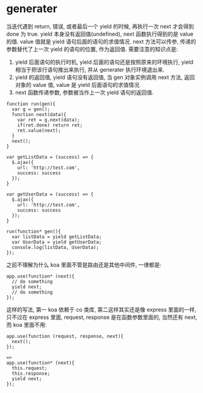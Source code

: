 # generater

当迭代遇到 return, 错误, 或者最后一个 yield 的时候, 再执行一次 next 才会得到 done 为 true.
yield 本身没有返回值(undefined), next 函数执行得到的是 value 的值. value 值就是 yield 语句后面的语句的求值情况.
next 方法可以传参, 传递的参数替代了上一次 yield 的语句的位置, 作为返回值.
需要注意的知识点是:
1. yield 后面语句的执行时机, yield 后面的语句还是按照原来的环境执行, yield 相当于把该行语句推出来执行, 并从 generater 执行环境退出来.
2. yield 的返回值, yield 语句没有返回值, 当 gen 对象实例调用 next 方法, 返回对象的 value 值, value 是 yield 后面语句的求值情况.
3. next 函数传递参数, 参数被当作上一次 yield 语句的返回值.
```
function run(gen){
  var g = gen();
  function next(data){
    var ret = g.next(data);
    if(ret.done) return ret;
    ret.value(next);
  }
  next();
}

var getListData = (success) => {
  $.ajax({
    url: 'http://test.com',
    success: success
  });
}

var getUserData = (success) => {
  $.ajax({
    url: 'http://test.com',
    success: success
  });
}

run(function* gen(){
  var listData = yield getListData;
  var UserData = yield getUserData;
  console.log(listData, UserData);
});
```
之前不理解为什么 koa 里面不管是路由还是其他中间件, 一律都是:
```
app.use(function* (next){
  // do something
  yield next;
  // do something
});
```
这样的写法, 第一 koa 依赖于 co 类库, 第二这样其实还是像 express 里面的一样, 只不过在 express 里面, request, response 是在函数参数里面的, 当然还有 next, 而 koa 里面不用:
```
app.use(function (request, response, next){
  next();
});

=> 
app.use(function* (next){
  this.request;
  this.response;
  yield next;
});
```